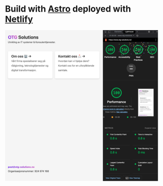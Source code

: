 # Build with [Astro](https://astro.build) deployed with [Netlify](https://www.netlify.com/)

![lighthouse](/public/images/lighthouse.png)
